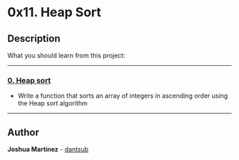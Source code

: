# 0x11. Heap Sort

## Description

What you should learn from this project:

---

### [0. Heap sort](./0-heap_sort.c)

* Write a function that sorts an array of integers in ascending order using the Heap sort algorithm

---

## Author

**Joshua Martinez** - [dantsub](https://github.com/dantsub)
